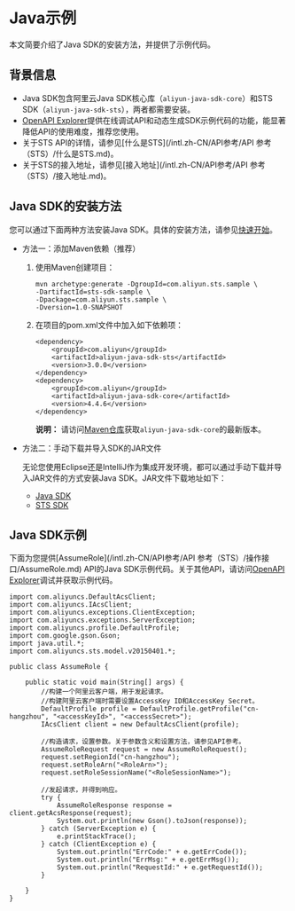 # Java示例

本文简要介绍了Java SDK的安装方法，并提供了示例代码。

## 背景信息

-   Java SDK包含阿里云Java SDK核心库（`aliyun-java-sdk-core`）和STS SDK（`aliyun-java-sdk-sts`），两者都需要安装。
-   [OpenAPI Explorer](https://api.aliyun.com/)提供在线调试API和动态生成SDK示例代码的功能，能显著降低API的使用难度，推荐您使用。
-   关于STS API的详情，请参见[什么是STS](/intl.zh-CN/API参考/API 参考（STS）/什么是STS.md)。
-   关于STS的接入地址，请参见[接入地址](/intl.zh-CN/API参考/API 参考（STS）/接入地址.md)。

## Java SDK的安装方法

您可以通过下面两种方法安装Java SDK。具体的安装方法，请参见[快速开始]()。

-   方法一：添加Maven依赖（推荐）
    1.  使用Maven创建项目：

        ```
        mvn archetype:generate -DgroupId=com.aliyun.sts.sample \
        -DartifactId=sts-sdk-sample \
        -Dpackage=com.aliyun.sts.sample \
        -Dversion=1.0-SNAPSHOT
        ```

    2.  在项目的pom.xml文件中加入如下依赖项：

        ```
        <dependency>
            <groupId>com.aliyun</groupId>
            <artifactId>aliyun-java-sdk-sts</artifactId>
            <version>3.0.0</version>
        </dependency>
        <dependency>
            <groupId>com.aliyun</groupId>
            <artifactId>aliyun-java-sdk-core</artifactId>
            <version>4.4.6</version>
        </dependency>
        ```

        **说明：** 请访问[Maven仓库](https://mvnrepository.com/artifact/com.aliyun/aliyun-java-sdk-core)获取`aliyun-java-sdk-core`的最新版本。

-   方法二：手动下载并导入SDK的JAR文件

    无论您使用Eclipse还是IntelliJ作为集成开发环境，都可以通过手动下载并导入JAR文件的方式安装Java SDK。JAR文件下载地址如下：

    -   [Java SDK](https://mvnrepository.com/artifact/com.aliyun/aliyun-java-sdk-core)
    -   [STS SDK](https://mvnrepository.com/artifact/com.aliyun/aliyun-java-sdk-sts)

## Java SDK示例

下面为您提供[AssumeRole](/intl.zh-CN/API参考/API 参考（STS）/操作接口/AssumeRole.md) API的Java SDK示例代码。关于其他API，请访问[OpenAPI Explorer](https://api.aliyun.com/)调试并获取示例代码。

```
import com.aliyuncs.DefaultAcsClient;
import com.aliyuncs.IAcsClient;
import com.aliyuncs.exceptions.ClientException;
import com.aliyuncs.exceptions.ServerException;
import com.aliyuncs.profile.DefaultProfile;
import com.google.gson.Gson;
import java.util.*;
import com.aliyuncs.sts.model.v20150401.*;

public class AssumeRole {

    public static void main(String[] args) {
        //构建一个阿里云客户端，用于发起请求。
        //构建阿里云客户端时需要设置AccessKey ID和AccessKey Secret。
        DefaultProfile profile = DefaultProfile.getProfile("cn-hangzhou", "<accessKeyId>", "<accessSecret>");
        IAcsClient client = new DefaultAcsClient(profile);

        //构造请求，设置参数。关于参数含义和设置方法，请参见API参考。
        AssumeRoleRequest request = new AssumeRoleRequest();
        request.setRegionId("cn-hangzhou");
        request.setRoleArn("<RoleArn>");
        request.setRoleSessionName("<RoleSessionName>");
        
        //发起请求，并得到响应。
        try {
            AssumeRoleResponse response = client.getAcsResponse(request);
            System.out.println(new Gson().toJson(response));
        } catch (ServerException e) {
            e.printStackTrace();
        } catch (ClientException e) {
            System.out.println("ErrCode:" + e.getErrCode());
            System.out.println("ErrMsg:" + e.getErrMsg());
            System.out.println("RequestId:" + e.getRequestId());
        }

    }
}            
```

